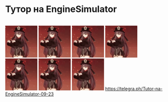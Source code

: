 # Тутор на EngineSimulator
\
<img src="hu-tao-genshin-impact.gif" alt="а" width="102"/>
<img src="hu-tao-genshin-impact.gif" alt="у" width="102"/>
<img src="hu-tao-genshin-impact.gif" alt="меня" width="102"/>
<img src="hu-tao-genshin-impact.gif" alt="Ху" width="102"/>
<img src="hu-tao-genshin-impact.gif" alt="Тао" width="102"/>
<img src="hu-tao-genshin-impact.gif" alt="С1" width="102"/>
<img src="hu-tao-genshin-impact.gif" alt="зато" width="102"/>
https://telegra.ph/Tutor-na-EngineSimulator-09-23
